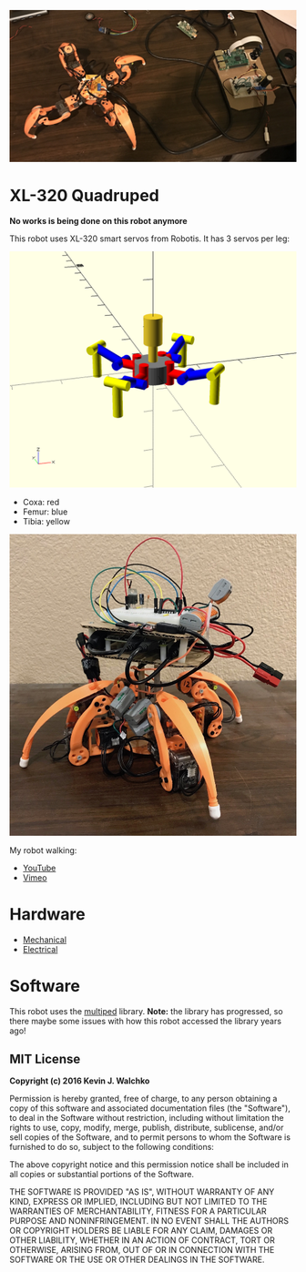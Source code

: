 ![image](pics/spider_dev.jpg)

# XL-320 Quadruped

**No works is being done on this robot anymore**

This robot uses XL-320 smart servos from Robotis. It has 3 servos per leg:

![](pics/spider.png)

- Coxa: red
- Femur: blue
- Tibia: yellow

![](pics/spider.jpg)

My robot walking:

-   [YouTube](https://www.youtube.com/watch?v=kH2hlxUfCNg)
-   [Vimeo](https://player.vimeo.com/video/194676675)

# Hardware

- [Mechanical](mechanical/)
- [Electrical](electrical/)

# Software

This robot uses the [multiped](https://github.com/MultipedRobotics/multiped) library. **Note:**
the library has progressed, so there maybe some issues with how this robot accessed the library
years ago!

MIT License
-----------

**Copyright (c) 2016 Kevin J. Walchko**

Permission is hereby granted, free of charge, to any person obtaining a
copy of this software and associated documentation files (the
"Software"), to deal in the Software without restriction, including
without limitation the rights to use, copy, modify, merge, publish,
distribute, sublicense, and/or sell copies of the Software, and to
permit persons to whom the Software is furnished to do so, subject to
the following conditions:

The above copyright notice and this permission notice shall be included
in all copies or substantial portions of the Software.

THE SOFTWARE IS PROVIDED "AS IS", WITHOUT WARRANTY OF ANY KIND,
EXPRESS OR IMPLIED, INCLUDING BUT NOT LIMITED TO THE WARRANTIES OF
MERCHANTABILITY, FITNESS FOR A PARTICULAR PURPOSE AND NONINFRINGEMENT.
IN NO EVENT SHALL THE AUTHORS OR COPYRIGHT HOLDERS BE LIABLE FOR ANY
CLAIM, DAMAGES OR OTHER LIABILITY, WHETHER IN AN ACTION OF CONTRACT,
TORT OR OTHERWISE, ARISING FROM, OUT OF OR IN CONNECTION WITH THE
SOFTWARE OR THE USE OR OTHER DEALINGS IN THE SOFTWARE.
